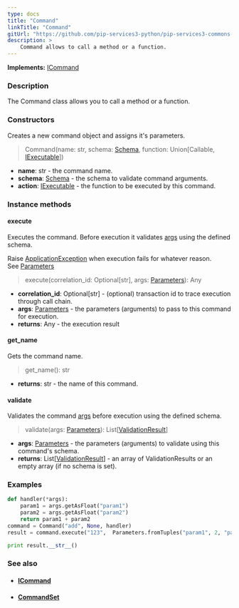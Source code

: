 ```yaml
---
type: docs
title: "Command"
linkTitle: "Command"
gitUrl: "https://github.com/pip-services3-python/pip-services3-commons-python"
description: > 
    Command allows to call a method or a function.
---
```


**Implements:** [ICommand](../icommand)

### Description

The Command class allows you to call a method or a function.

### Constructors

Creates a new command object and assigns it's parameters.

> Command(name: str, schema: [Schema](../../validate/schema), function: Union[Callable, [IExecutable](../../run/iexecutable)])

- **name**: str - the command name.
- **schema**: [Schema](../../validate/schema) - the schema to validate command arguments.
- **action**:  [IExecutable](../../run/iexecutable) - the function to be executed by this command.


### Instance methods

#### execute
Executes the command. Before execution it validates [args](../../run/parameters) using the defined schema.

Raise [ApplicationException](../../errors/application_exception) when execution fails for whatever reason.  
See [Parameters](../../run/parameters)

> execute(correlation_id: Optional[str], args: [Parameters](../../run/parameters)): Any

- **correlation_id**: Optional[str] - (optional) transaction id to trace execution through call chain.
- **args**: [Parameters](../../run/parameters) - the parameters (arguments) to pass to this command for execution.
- **returns**: Any - the execution result

#### get_name
Gets the command name.

> get_name(): str

- **returns**: str - the name of this command. 

#### validate
Validates the command [args](../../run/parameters) before execution using the defined schema.

> validate(args: [Parameters](../../run/parameters)): List[[ValidationResult](../../validate/validation_result)]

- **args**: [Parameters](../../run/parameters) - the parameters (arguments) to validate using this command's schema.
- **returns**: List[[ValidationResult](../../validate/validation_result)] - an array of ValidationResults or an empty array (if no schema is set).

### Examples

```python
def handler(*args):
    param1 = args.getAsFloat("param1")
    param2 = args.getAsFloat("param2")
    return param1 + param2
command = Command("add", None, handler)
result = command.execute("123",  Parameters.fromTuples("param1", 2, "param2", 2))

print result.__str__()
```

### See also
- #### [ICommand](../icommand)
- #### [CommandSet](../command_set) 
